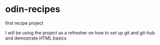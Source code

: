 # odin-recipes
first recipe project

I will be using the project as a refresher on how to set up git and git-hub and demostrate HTML basics


